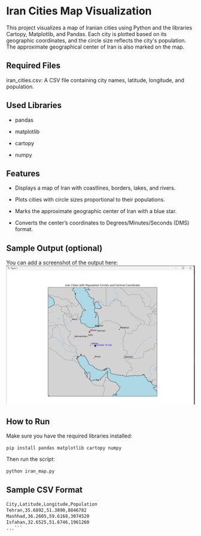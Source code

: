 # Iran Cities Map Visualization
This project visualizes a map of Iranian cities using Python and the libraries Cartopy, Matplotlib, and Pandas. Each city is plotted based on its geographic coordinates, and the circle size reflects the city's population. The approximate geographical center of Iran is also marked on the map.


## Required Files
iran_cities.csv: A CSV file containing city names, latitude, longitude, and population.

## Used Libraries
- pandas

- matplotlib

- cartopy

- numpy

## Features
- Displays a map of Iran with coastlines, borders, lakes, and rivers.

- Plots cities with circle sizes proportional to their populations.

- Marks the approximate geographic center of Iran with a blue star.

- Converts the center’s coordinates to Degrees/Minutes/Seconds (DMS) format.

## Sample Output (optional)
You can add a screenshot of the output here:
![Iran Map](output.png)

## How to Run
Make sure you have the required libraries installed:

``` pip install pandas matplotlib cartopy numpy ```

Then run the script:

``` python iran_map.py ```

## Sample CSV Format

```
City,Latitude,Longitude,Population
Tehran,35.6892,51.3890,8846782
Mashhad,36.2605,59.6168,3074520
Isfahan,32.6525,51.6746,1961260
...```
